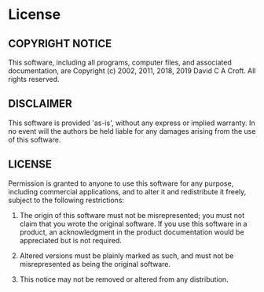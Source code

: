 # License

## COPYRIGHT NOTICE

This software, including all programs, computer files, and associated documentation, are Copyright (c) 2002, 2011, 2018, 2019 David C A Croft. All rights reserved.

## DISCLAIMER

This software is provided 'as-is', without any express or implied warranty. In no event will the authors be held liable for any damages arising from the use of this software.

## LICENSE

Permission is granted to anyone to use this software for any purpose, including commercial applications, and to alter it and redistribute it freely, subject to the following restrictions:

1. The origin of this software must not be misrepresented; you must not claim that you wrote the original software. If you use this software in a product, an acknowledgment in the product documentation would be appreciated but is not required.

2. Altered versions must be plainly marked as such, and must not be misrepresented as being the original software.

3. This notice may not be removed or altered from any distribution.
